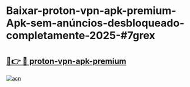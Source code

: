 # Baixar-proton-vpn-apk-premium-Apk-sem-anúncios-desbloqueado-completamente-2025-#7grex

# <h2><a href="https://ainizakaria.my?title=proton-vpn-apk-premium&ref=24M">🔗👉 🔴 proton-vpn-apk-premium</a></h2>

[![acn](https://github.com/user-attachments/assets/0f9c940e-d8b0-45ae-aac7-cd30a18b3e1c)](https://ainizakaria.my?title=proton-vpn-apk-premium&ref=24M)


